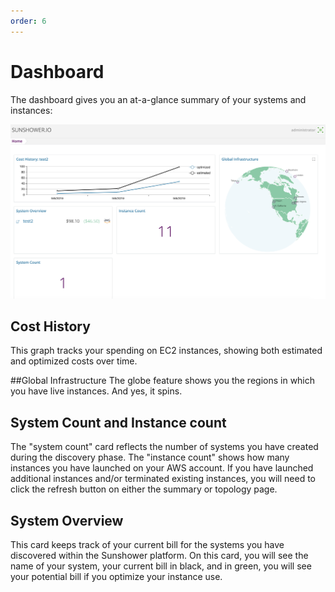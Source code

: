```yaml
---
order: 6
---
```


# Dashboard
The dashboard gives you an at-a-glance summary of your systems and instances:

![dashboard overview](./imgs/dashboard/dashboard-overview.png)

## Cost History
This graph tracks your spending on EC2 instances, showing both estimated and optimized costs over time.

##Global Infrastructure
The globe feature shows you the regions in which you have live instances. And yes, it spins.

## System Count and Instance count
The "system count" card reflects the number of systems you have created during the discovery phase. The 
"instance count" shows how many instances you have launched on your AWS account. If you 
have launched additional instances and/or terminated existing instances, you will need
to click the refresh button on either the summary or topology page.


## System Overview
This card keeps track of your current bill for the systems you have discovered
within the Sunshower platform. On this card, you will see the name of your system, 
your current bill in black, and in green, you will see your potential bill if 
you optimize your instance use.